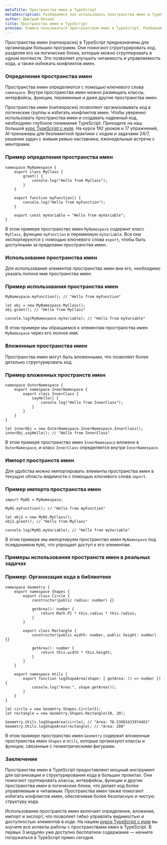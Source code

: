 ```yaml
---
metaTitle: Пространства имен в TypeScript
metaDescription: Разбираемся как использовать пространства имен в TypeScript
author: Дмитрий Нечаев
title: Пространства имен в TypeScript
preview: Учимся пользоваться пространством имен в TypeScript. Разбираем примеры использования
---
```


Пространства имен (namespaces) в TypeScript предназначены для организации больших программ. Они помогают структурировать код, разделяя его на логические блоки, которые можно сгруппировать в одном контексте. Это позволяет улучшить читаемость и управляемость кода, а также избежать конфликтов имен.

### Определение пространства имен

Пространства имен определяются с помощью ключевого слова `namespace`. Внутри пространства имен можно размещать классы, интерфейсы, функции, переменные и даже другие пространства имен.

Пространства имен (namespaces) позволяют организовывать код в логические группы и избегать конфликтов имен. Чтобы уверенно использовать пространства имен и создавать надежный код, необходимо глубокое понимание TypeScript. Приходите на наш большой [курс TypeScript с нуля](https://purpleschool.ru/course/typescript?utm_source=knowledgebase&utm_medium=text&utm_campaign=prostranstva-imen-v-typescript). На курсе 192 уроков и 17 упражнений, AI-тренажеры для безлимитной практики с кодом и задачами 24/7, решение задач с живым ревью наставника, еженедельные встречи с менторами.

### Пример определения пространства имен

```tsx
namespace MyNamespace {
    export class MyClass {
        greet() {
            console.log("Hello from MyClass");
        }
    }

    export function myFunction() {
        console.log("Hello from myFunction");
    }

    export const myVariable = "Hello from myVariable";
}

```

В этом примере пространство имен `MyNamespace` содержит класс `MyClass`, функцию `myFunction` и переменную `myVariable`. Все они экспортируются с помощью ключевого слова `export`, чтобы быть доступными за пределами пространства имен.

### Использование пространства имен

Для использования элементов пространства имен вне его, необходимо указать полное имя пространства имен.

### Пример использования пространства имен

```tsx
MyNamespace.myFunction(); // "Hello from myFunction"

let obj = new MyNamespace.MyClass();
obj.greet(); // "Hello from MyClass"

console.log(MyNamespace.myVariable); // "Hello from myVariable"

```

В этом примере мы обращаемся к элементам пространства имен `MyNamespace` через его полное имя.

### Вложенные пространства имен

Пространства имен могут быть вложенными, что позволяет более детально структурировать код.

### Пример вложенных пространств имен

```tsx
namespace OuterNamespace {
    export namespace InnerNamespace {
        export class InnerClass {
            sayHello() {
                console.log("Hello from InnerClass");
            }
        }
    }
}

let innerObj = new OuterNamespace.InnerNamespace.InnerClass();
innerObj.sayHello(); // "Hello from InnerClass"

```

В этом примере пространство имен `InnerNamespace` вложено в `OuterNamespace`, и класс `InnerClass` определяется внутри `InnerNamespace`.

### Импорт пространств имен

Для удобства можно импортировать элементы пространства имен в текущую область видимости с помощью ключевого слова `import`.

### Пример импорта пространства имен

```tsx
import MyNS = MyNamespace;

MyNS.myFunction(); // "Hello from myFunction"

let obj2 = new MyNS.MyClass();
obj2.greet(); // "Hello from MyClass"

console.log(MyNS.myVariable); // "Hello from myVariable"

```

В этом примере мы импортируем пространство имен `MyNamespace` под псевдонимом `MyNS`, что упрощает доступ к его элементам.

### Примеры использования пространств имен в реальных задачах

### Пример: Организация кода в библиотеке

```tsx
namespace Geometry {
    export namespace Shapes {
        export class Circle {
            constructor(public radius: number) {}

            getArea(): number {
                return Math.PI * this.radius * this.radius;
            }
        }

        export class Rectangle {
            constructor(public width: number, public height: number) {}

            getArea(): number {
                return this.width * this.height;
            }
        }
    }

    export namespace Utils {
        export function logShapeArea(shape: { getArea: () => number }) {
            console.log("Area:", shape.getArea());
        }
    }
}

let circle = new Geometry.Shapes.Circle(5);
let rectangle = new Geometry.Shapes.Rectangle(10, 20);

Geometry.Utils.logShapeArea(circle); // "Area: 78.53981633974483"
Geometry.Utils.logShapeArea(rectangle); // "Area: 200"

```

В этом примере пространство имен `Geometry` содержит вложенные пространства имен `Shapes` и `Utils`, которые организуют классы и функции, связанные с геометрическими фигурами.

### Заключение

Пространства имен в TypeScript предоставляют мощный инструмент для организации и структурирования кода в больших проектах. Они помогают группировать классы, интерфейсы, функции и другие пространства имен в логические блоки, что делает код более управляемым и читаемым. Пространства имен также помогают избегать конфликтов имен, обеспечивая более безопасную и чистую структуру кода.

Использование пространств имен включает определение, вложение, импорт и экспорт, что позволяет гибко управлять видимостью и доступностью элементов в коде. На нашем [курсе TypeScript с нуля](https://purpleschool.ru/course/typescript?utm_source=knowledgebase&utm_medium=text&utm_campaign=prostranstva-imen-v-typescript) вы изучите все аспекты работы с пространствами имен в TypeScript. В первых 3 модулях уже доступно бесплатное содержание — начните погружаться в TypeScript прямо сегодня.
